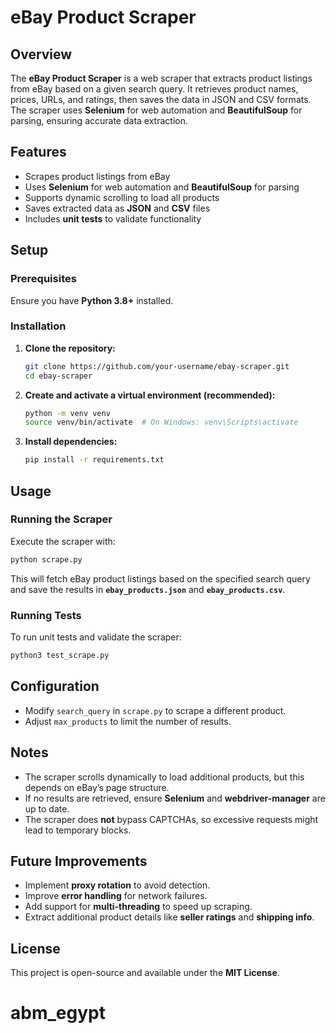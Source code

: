 # eBay Product Scraper  

## Overview  
The **eBay Product Scraper** is a web scraper that extracts product listings from eBay based on a given search query. It retrieves product names, prices, URLs, and ratings, then saves the data in JSON and CSV formats. The scraper uses **Selenium** for web automation and **BeautifulSoup** for parsing, ensuring accurate data extraction.  

## Features  
- Scrapes product listings from eBay  
- Uses **Selenium** for web automation and **BeautifulSoup** for parsing  
- Supports dynamic scrolling to load all products  
- Saves extracted data as **JSON** and **CSV** files  
- Includes **unit tests** to validate functionality  

## Setup  

### Prerequisites  
Ensure you have **Python 3.8+** installed.  

### Installation  
1. **Clone the repository:**  
   ```sh  
   git clone https://github.com/your-username/ebay-scraper.git  
   cd ebay-scraper  
   ```  

2. **Create and activate a virtual environment (recommended):**  
   ```sh  
   python -m venv venv  
   source venv/bin/activate  # On Windows: venv\Scripts\activate  
   ```  

3. **Install dependencies:**  
   ```sh  
   pip install -r requirements.txt  
   ```  

## Usage  

### Running the Scraper  
Execute the scraper with:  
```sh  
python scrape.py  
```  
This will fetch eBay product listings based on the specified search query and save the results in **`ebay_products.json`** and **`ebay_products.csv`**.  

### Running Tests  
To run unit tests and validate the scraper:  
```sh  
python3 test_scrape.py  
```  

## Configuration  
- Modify `search_query` in `scrape.py` to scrape a different product.  
- Adjust `max_products` to limit the number of results.  

## Notes  
- The scraper scrolls dynamically to load additional products, but this depends on eBay’s page structure.  
- If no results are retrieved, ensure **Selenium** and **webdriver-manager** are up to date.  
- The scraper does **not** bypass CAPTCHAs, so excessive requests might lead to temporary blocks.  

## Future Improvements  
- Implement **proxy rotation** to avoid detection.  
- Improve **error handling** for network failures.  
- Add support for **multi-threading** to speed up scraping.  
- Extract additional product details like **seller ratings** and **shipping info**.  

## License  
This project is open-source and available under the **MIT License**.  

# abm_egypt
